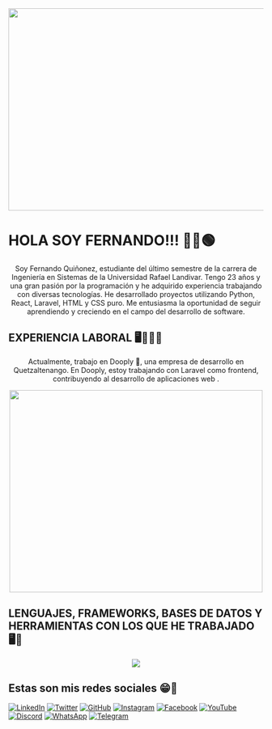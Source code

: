 <div align="center">
<img  width="1000" height="400" src="https://github.com/agentepeke/agentepeke/assets/49626245/040e94de-7f94-4dc4-a65f-8b2aa2bb367e">
</div>

# HOLA SOY FERNANDO!!! 👋😎🟢

<div align="center">
<p align="center">Soy Fernando Quiñonez, estudiante del último semestre de la carrera de Ingeniería en Sistemas de la Universidad Rafael Landivar. Tengo 23 años y una gran pasión por la programación y he adquirido experiencia trabajando con diversas tecnologías. He desarrollado proyectos utilizando Python, React, Laravel, HTML y CSS puro. Me entusiasma la oportunidad de seguir aprendiendo y creciendo en el campo del desarrollo de software.</p>
</div>


## EXPERIENCIA LABORAL 🖥👨‍💻🤘

<div align="center">
<p align="center">Actualmente, trabajo en Dooply 🔭, una empresa de desarrollo en Quetzaltenango. En Dooply, estoy trabajando con Laravel como frontend, contribuyendo al desarrollo de aplicaciones web .</p>
</div>

<div align="center">
<img  width="500" height="400" src="https://github.com/agentepeke/agentepeke/assets/49626245/77f0b6ca-f1a8-407d-b45e-45aa23609926">
</div>

## LENGUAJES, FRAMEWORKS, BASES DE DATOS Y HERRAMIENTAS CON LOS QUE HE TRABAJADO 🖥️🤩
<p align="center">
  <a href="https://skillicons.dev">
    <img src="https://skillicons.dev/icons?i=anaconda,arduino,aws,bash,blender,cpp,css,discord,docker,figma,git,github,graphql,html,java,js,laravel,linux,mongodb,mysql,nestjs,nextjs,nodejs,npm,php,postgres,postman,pycharm,py,r,react,remix,sqlite,ts,ubuntu,unity,visualstudio,vite,vscode,vue,webpack,windows" />
  </a>
</p>

## Estas son mis redes sociales 😁🥶
[![LinkedIn](https://img.shields.io/badge/LinkedIn-0077B5?style=for-the-badge&logo=linkedin&logoColor=white)](https://www.linkedin.com/in/fernando-qui%C3%B1onez-47659523b/)
[![Twitter](https://img.shields.io/badge/Twitter-1DA1F2?style=for-the-badge&logo=twitter&logoColor=white)](https://x.com/FerQuionez10)
[![GitHub](https://img.shields.io/badge/GitHub-181717?style=for-the-badge&logo=github&logoColor=white)](https://github.com/agentepeke)
[![Instagram](https://img.shields.io/badge/Instagram-E4405F?style=for-the-badge&logo=instagram&logoColor=white)](https://www.instagram.com/fer.qg.8/)
[![Facebook](https://img.shields.io/badge/Facebook-1877F2?style=for-the-badge&logo=facebook&logoColor=white)](https://www.facebook.com/fernando.quinonnezgarcia)
[![YouTube](https://img.shields.io/badge/YouTube-FF0000?style=for-the-badge&logo=youtube&logoColor=white)](https://www.youtube.com/channel/UC6hekfucfaVxFtj72lYDpdw)
[![Discord](https://img.shields.io/badge/Discord-7289DA?style=for-the-badge&logo=discord&logoColor=white)](https://discord.gg/agentepeke)
[![WhatsApp](https://img.shields.io/badge/WhatsApp-25D366?style=for-the-badge&logo=whatsapp&logoColor=white)](https://wa.me/50230283153)
[![Telegram](https://img.shields.io/badge/Telegram-2CA5E0?style=for-the-badge&logo=telegram&logoColor=white)](https://t.me/agentepeke)





<!--
**agentepeke/agentepeke** is a ✨ _special_ ✨ repository because its `README.md` (this file) appears on your GitHub profile.

Here are some ideas to get you started:

-  I’m currently working on ...
- 🌱 I’m currently learning ...
- 👯 I’m looking to collaborate on ...
- 🤔 I’m looking for help with ...
- 💬 Ask me about ...
- 📫 How to reach me: ...
- 😄 Pronouns: ...
- ⚡ Fun fact: ...
-->
